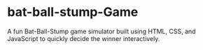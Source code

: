 # bat-ball-stump-Game
A fun Bat-Ball-Stump game simulator built using HTML, CSS, and JavaScript to quickly decide the winner interactively.
